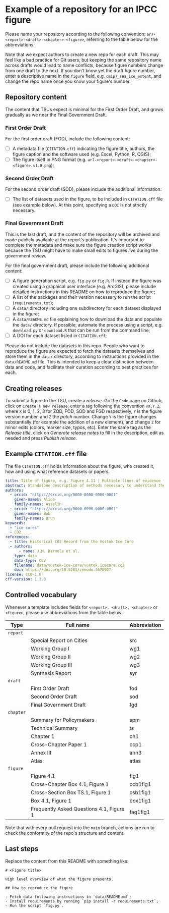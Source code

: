 # Example of a repository for an IPCC figure

Please name your repository according to the following convention:  ``ar7-<report>-<draft>-<chapter>-<figure>``, 
referring to the table below for the abbreviations. 

Note that we expect authors to create a new repo for each draft. This may feel like a bad practice for 
Git users, but keeping the same repository name across drafts would lead to name conflicts, because figure numbers 
change from one draft to the next. If you don't know yet the draft figure number, enter a descriptive name in the 
``figure`` field, e.g. ``cmip7_sea_ice_extent``, and change the repo name once you know your figure's number. 

## Repository content

The content that TSUs expect is minimal for the First Order Draft, and grows gradually as we near the Final Government Draft. 

### First Order Draft

For the first order draft (FOD), include the following content:

- [ ] A metadata file (`CITATION.cff`) indicating the figure title, authors, the figure caption and the software used (e.g. Excel, Python, R, QGIS);
- [ ] The figure itself in PNG format (e.g. `ar7-<report>-<draft>-<chapter>-<figure>.v1.0.png`);

### Second Order Draft

For the second order draft (SOD), please include the additional information: 

- [ ] The list of datasets used in the figure, to be included in `CITATION.cff` file (see example below). At 
  this point, specifying a `DOI` is not strictly necessary.   

### Final Government Draft

This is the last draft, and the content of the repository will be archived and made publicly available at the report's publication. It's 
important to complete the metadata and make sure the figure creation script works because the TSU might have to make small edits to 
figures *live* during the government review. 

For the final government draft, please include the following additional content:
- [ ] A figure generation script, e.g. `fig.py` or `fig.R`. If instead the figure was created using a graphical user 
  interface (e.g. ArcGIS), please include detailed instructions in this README on how to reproduce the figure;  
- [ ] A list of the packages and their version necessary to run the script (`requirements.txt`);
- [ ] A `data/` directory including one subdirectory for each dataset displayed in the figure;
- [ ] A `data/README.md` file explaining how to download the data and populate the `data/` directory. If possible, 
  automate the process using a script, e.g. `download.py` or `download.R` that can be run from the command line;
- [ ] A DOI for each dataset listed in `CITATION.cff`;

Please do not include the datasets in this repo. People who want to reproduce the figure are expected to fetch the 
datasets themselves and store them in the `data/` directory, according to instructions provided in the `data/README.md` 
file. This is intended to keep a clear distinction between data and code, and facilitate their curation according to best 
practices for each.

## Creating releases

To submit a figure to the TSU, create a *release*. Go the `Code` page on Github, click on `Create a new release`, enter a tag following the 
convention `vX.Y.Z`, where `X` is 0, 1, 2, 3 for ZOD, FOD, SOD and FGD respectively, `Y` is the figure version number, and `Z` 
the *patch* number. Change `Y` is the figure changes substantially (for example the addition of a new element), and change `Z` 
for minor edits (colors, marker size, typos, etc). Enter the same tag as the *Release title*, click on *Generate release notes* 
to fill in the description, edit as needed and press *Publish release*. 

## Example `CITATION.cff` file

The file ``CITATION.cff`` holds information about the figure, who created it, how and using what reference datasets or papers.

```yaml
title: Title of figure, e.g. Figure 4.11 | Multiple lines of evidence for global surface air temperature (GSAT) changes for the long-term period, 2081–2100, relative to the average over 1995–2014, for all five priority scenarios.
abstract: Standalone description of methods necessary to understand the figure.
authors:
  - orcid: "https://orcid.org/0000-0000-0000-0001"
    given-names: Alice
    family-names: Asselin
  - orcid: "https://orcid.org/0000-0000-0000-0001"
    given-names: Bob
    family-names: Brun
keywords:
  - "ice cores"
  - CO2
references:
  - title: Historical CO2 Record from the Vostok Ice Core
  - authors:
      - name: J.M. Barnola et al.
    type: data
    data-type: CSV
    filename: data/vostok-ice-core/vostok.icecore.co2
    doi: https://doi.org/10.5281/zenodo.3678927
license: CC0-1.0
cff-version: 1.2.0
```

## Controlled vocabulary

Whenever a template includes fields for `<report>, <draft>, <chapter>` or `<figure>`, please use abbreviations from the table below.

| Type        | Full name                                | Abbreviation |
|-------------|------------------------------------------|-------------|
| ``report``  |                                          |             |  
|             | Special Report on Cities                 | src         |
|             | Working Group I                          | wg1         |
|             | Working Group II                         | wg2         |
|             | Working Group III                        | wg3         |
|             | Synthesis Report                         | syr         |
| ``draft``   |                                          |             |
|             | First Order Draft                        | fod         |
|             | Second Order Draft                       | sod         |
|             | Final Government Draft                   | fgd         |
| ``chapter`` |                                          |             |
|             | Summary for Policymakers                 | spm         |
|             | Technical Summary                        | ts          |
|             | Chapter 1                                | ch1         |
|             | Cross-Chapter Paper 1                    | ccp1        |
|             | Annex III                                | ann3        |
|             | Atlas                                    | atlas       |
| ``figure``  |                                          |             |
|             | Figure 4.1                               | fig1        |
|             | Cross-Chapter Box 4.1, Figure 1          | ccb1fig1  |
|             | Cross-Section Box TS.1, Figure 1         | csb1fig1  |
|             | Box 4.1, Figure 1                        | box1fig1  |
|             | Frequently Asked Questions 4.1, Figure 1 | faq1fig1  |

Note that with every pull request into the `main` branch, actions are run to check the conformity of the repo's structure and content. 

## Last steps

Replace the content from this README with something like:

```
# <Figure title>

High level overview of what the figure presents. 

## How to reproduce the figure

- Fetch data following instructions in `data/README.md`;
- Install requirements by running `pip install -r requirements.txt`;
- Run the script `fig.py`.
```
